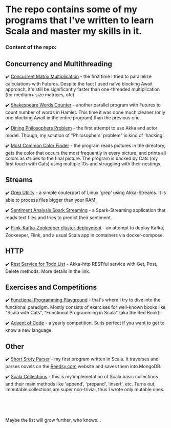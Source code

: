 # The repo contains some of my programs that I've written to learn Scala and master my skills in it.

### Content of the repo:


## Concurrency and Multithreading

:heavy_check_mark: [Concurrent Matrix Multiplication](https://github.com/GeorgeII/scala-sandbox/tree/master/concurrent-matrix-multiplication) - the first time I 
tried to parallelize calculations with Futures. Despite the fact I used naïve blocking Await approach, it's still be significantly faster than one-threaded 
multiplication (for medium+ size matrices, ofc).

:heavy_check_mark: [Shakespeare Words Counter](https://github.com/GeorgeII/scala-sandbox/tree/master/shakespeare-words-counter) - another parallel program 
with Futures to count number of words in Hamlet. This time it was done much cleaner (only one blocking Await in the entire program) than the previous one.

:heavy_check_mark: [Dining Philosophers Problem](https://github.com/GeorgeII/scala-sandbox/tree/master/dining-philosophers-problem) - the first attempt to use 
Akka and actor model. Though, my solution of "Philosophers' problem" is kind of 'hacking'.

:heavy_check_mark: [Most Common Color Finder](https://github.com/GeorgeII/scala-sandbox/tree/master/most-common-color-finder) - the program reads pictures in the 
directory, gets the color that occurs the most frequently in every picture, and prints all colors as stripes to the final picture. The program is backed by Cats 
(my first touch with Cats) using multiple IOs and struggling with their nestings.


## Streams

:heavy_check_mark: [Grep Utility](https://github.com/GeorgeII/scala-sandbox/tree/master/grep-utility) - a simple couterpart of Linux 'grep' using Akka-Streams. 
It is able to process files bigger than your RAM.

:heavy_check_mark: [Sentiment Analysis Spark Streaming](https://github.com/GeorgeII/scala-sandbox/tree/master/sentiment-analysis-spark-streaming) - a 
Spark-Streaming application that reads text files and tries to predict their sentiment.

:heavy_check_mark: [Flink-Kafka-Zookeeper cluster deployment](https://github.com/GeorgeII/scala-sandbox/tree/master/flink-kafka-tweets-flow) - an attempt to 
deploy Kafka, Zookeeper, Flink, and a usual Scala app in containers via docker-compose.


## HTTP

:heavy_check_mark: [Rest Service for Todo List](https://github.com/GeorgeII/scala-sandbox/tree/master/REST-service-TODO-list) - Akka-http RESTful service with 
Get, Post, Delete methods. More details in the link.


## Exercises and Competitions

:heavy_check_mark: [Functional Programming Playground](https://github.com/GeorgeII/scala-sandbox/tree/master/functional-programming) - that's where I try to 
dive into the functional paradigm. Mostly consists of exercises for well-known books like "Scala with Cats", "Functional Programming in Scala" (aka the Red Book).

:heavy_check_mark: [Advent of Code](https://github.com/GeorgeII/scala-sandbox/tree/master/advent-of-code) - a yearly competition. 
Suits perfect if you want to get to know a new language.


## Other

:heavy_check_mark: [Short Sroty Parser](https://github.com/GeorgeII/scala-sandbox/tree/master/short-story-parser) - my first program written in Scala. 
It traverses and parses novels on the [Reedsy.com](https://blog.reedsy.com/creative-writing-prompts/contests/) website and saves them into MongoDB.

:heavy_check_mark: [Scala Collections](https://github.com/GeorgeII/scala-sandbox/tree/master/collections-implementation) - this is my implemetation of Scala basic 
collections and their main methods like 'append', 'prepand', 'insert', etc. Turns out, immutable collections are super non-trivial, thus I wrote only mutable ones.

<br />
<br />
<br />

Maybe the list will grow further, who knows...
